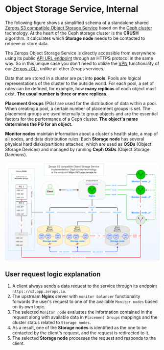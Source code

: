 # Object Storage Service, Internal

The following figure shows a simplified schema of a standalone shared [Zerops S3 compatible Object Storage Service](/documentation/services/storage/s3.html) based on the [Ceph cluster](https://docs.ceph.com/en/latest/architecture) technology. At the heart of the Ceph storage cluster is the **CRUSH** algorithm. It calculates which **Storage node** needs to be contacted to retrieve or store data.

The Zerops Object Storage Service is directly accessible from everywhere using its public [API URL endpoint](/documentation/services/storage/s3.html#api-url-endpoint-and-port) through an HTTPS protocol in the same way. So in this unique case you don't need to utilize the [VPN](/documentation/cli/vpn.html) functionality of our [Zerops zCLI](/documentation/cli/installation.html), unlike all other Zerops services.

Data that are stored in a cluster are put into **pools**. Pools are logical representations of the cluster to the outside world. For each pool, a set of rules can be defined, for example, how **many replicas** of each object must exist. **The usual number is three or more replicas.**

**Placement Groups** (PGs) are used for the distribution of data within a pool. When creating a pool, a certain number of placement groups is set. The placement groups are used internally to group objects and are the essential factors for the performance of a Ceph cluster. **The object's name determines the PG for an object.**

**Monitor nodes** maintain information about a cluster's health state, a map of all nodes, and data distribution rules. Each **Storage node** has several physical hard disks/partitions attached, which are used as **OSDs** (Object Storage Devices) and managed by running **Ceph OSDs** (Object Storage Daemons).

![Zerops Object Storage Service](./images/Zerops-S3-Service-Detail.png "Zerops Object Storage Service")

## User request logic explanation

1. A client always sends a data request to the service through its endpoint `https://s3.app.zerops.io`.
2. The upstream **Nginx** server with `monitor balancer` functionality forwards the user's request to one of the available `Monitor nodes` based on its own logic.
3. The selected `Monitor node` evaluates the information contained in the request along with available data in `Placement Groups` mappings and the cluster status related to `Storage nodes`.
4. As a result, one of the **Storage nodes** is identified as the one to be contacted by the client's request, and the request is redirected to it.
5. The selected **Storage node** processes the request and responds to the client.

